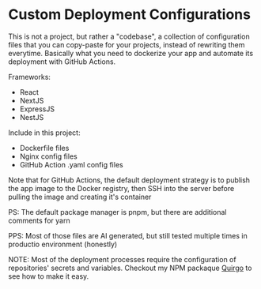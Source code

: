 # Custom Deployment Configurations

This is not a project, but rather a "codebase", a collection of configuration files that you can copy-paste for your projects, instead of rewriting them everytime. Basically what you need to dockerize your app and automate its deployment with GitHub Actions.

Frameworks:

- React
- NextJS
- ExpressJS
- NestJS

Include in this project:

- Dockerfile files
- Nginx config files
- GitHub Action .yaml config files

Note that for GitHub Actions, the default deployment strategy is to publish the app image to the Docker registry, then SSH into the server before pulling the image and creating it's container

PS: The default package manager is pnpm, but there are additional comments for yarn

PPS: Most of those files are AI generated, but still tested multiple times in productio environment (honestly)

NOTE: Most of the deployment processes require the configuration of repositories' secrets and variables. Checkout my NPM packaque [Quirgo](https://github.com/wilfreud/quirgo-cli) to see how to make it easy.
